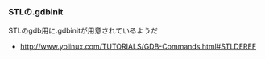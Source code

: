 
### STLの.gdbinit
STLのgdb用に.gdbinitが用意されているようだ
- http://www.yolinux.com/TUTORIALS/GDB-Commands.html#STLDEREF
